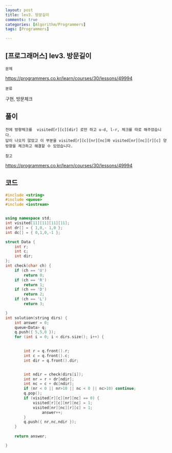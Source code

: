 ```yaml
---
layout: post
title: lev3. 방문길이
comments: true
categories: [Algorithm/Programmers]
tags: [Programmers]

---
```




## [프로그래머스] lev3. 방문길이

`문제`

https://programmers.co.kr/learn/courses/30/lessons/49994



`분류`

구현, 방문체크



## 풀이

```
전에 방향체크를  visited[r][c][dir] 로만 하고 u-d, l-r, 체크를 따로 해주었습니다.
답이 나오지 않았고 이 부분을 visited[r][c][nr][nc]와 visited[nr][nc][r][c] 양방향을 체크하고 해결할 수 있었습니다.  

```

`참고`

https://programmers.co.kr/learn/courses/30/lessons/49994



## 코드

```c++
#include <string>
#include <queue>
#include <iostream>


using namespace std;
int visited[11][11][11][11];
int dr[] = { 1,0,- 1,0 };
int dc[] = { 0,1,0,-1 };

struct Data {
	int r;
	int c;
	int dir;
};
int check(char ch) {
	if (ch == 'U')
		return 0;
	if (ch == 'R')
		return 1;
	if (ch == 'D')
		return 2;
	if (ch == 'L')
		return 3;

}
int solution(string dirs) {
	int answer = 0;
	queue<Data> q;
	q.push({ 5,5,0 });
	for (int i = 0; i < dirs.size(); i++) {
	

		int r = q.front().r;
		int c = q.front().c;
		int dir = q.front().dir;


		int ndir = check(dirs[i]);
		int nr = r + dr[ndir];
		int nc = c + dc[ndir];
		if (nr < 0 || nr>10 || nc < 0 || nc>10) continue;
		q.pop();
		if (visited[r][c][nr][nc] == 0) {
			visited[r][c][nr][nc] = 1;
			visited[nr][nc][r][c] = 1;
				answer++;
		}
		q.push({ nr,nc,ndir });
	}
	
	return answer;

}
```






